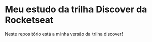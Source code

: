 # Meu estudo da trilha Discover da Rocketseat

Neste repositório está a minha versão da trilha discover!